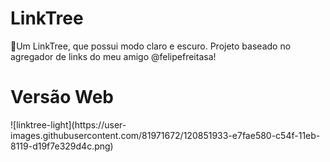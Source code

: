 # LinkTree
🌲Um LinkTree, que possui modo claro e escuro. Projeto baseado no agregador de links do meu amigo @felipefreitasa! 
<h1>Versão Web</h1>
![linktree-light](https://user-images.githubusercontent.com/81971672/120851933-e7fae580-c54f-11eb-8119-d19f7e329d4c.png)
